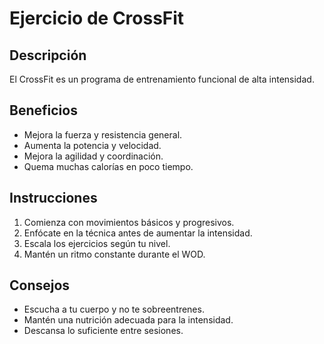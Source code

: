 # Ejercicio de CrossFit

## Descripción
El CrossFit es un programa de entrenamiento funcional de alta intensidad.

## Beneficios
- Mejora la fuerza y resistencia general.
- Aumenta la potencia y velocidad.
- Mejora la agilidad y coordinación.
- Quema muchas calorías en poco tiempo.

## Instrucciones
1. Comienza con movimientos básicos y progresivos.
2. Enfócate en la técnica antes de aumentar la intensidad.
3. Escala los ejercicios según tu nivel.
4. Mantén un ritmo constante durante el WOD.


## Consejos
- Escucha a tu cuerpo y no te sobreentrenes.
- Mantén una nutrición adecuada para la intensidad.
- Descansa lo suficiente entre sesiones. 